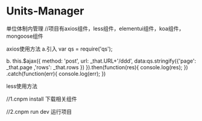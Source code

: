 # Units-Manager
单位体制内管理
//项目有axios组件，less组件，elementui组件，koa组件，mongoose组件

axios使用方法
a.引入 var qs = require('qs');


b.   			this.$ajax({
						      method: 'post',
						      url: _that.URL+'/ddd',
						      data:qs.stringify({'page': _that.page ,'rows': _that.rows })
						   }).then(function(res){
							  console.log(res);
							})
							.catch(function(err){
							  console.log(err);
							})
							

less使用方法
 <style scoped="scoped" lang="less">
	.bb{
		color: red;
		.cc{
			color: green;
		}
	}
	
</style> 

//1.cnpm install  下载相关组件

//2.cnpm run dev  运行项目
